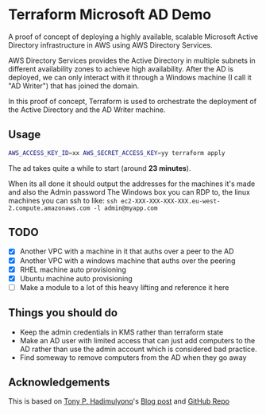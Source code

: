 # Terraform Microsoft AD Demo

A proof of concept of deploying a highly available, scalable Microsoft Active Directory infrastructure in AWS using AWS Directory Services.

AWS Directory Services provides the Active Directory in multiple subnets in different availability zones to achieve high availability. After the AD is deployed, we can only interact with it through a Windows machine (I call it "AD Writer") that has joined the domain.

In this proof of concept, Terraform is used to orchestrate the deployment of the Active Directory and the AD Writer machine.

## Usage
```bash
AWS_ACCESS_KEY_ID=xx AWS_SECRET_ACCESS_KEY=yy terraform apply
```
The ad takes quite a while to start (around **23 minutes**).

When its all done it should output the addresses for the machines it's made and also the Admin password
The Windows box you can RDP to, the linux machines you can ssh to like: `ssh ec2-XXX-XXX-XXX-XXX.eu-west-2.compute.amazonaws.com -l admin@myapp.com`


## TODO
- [x] Another VPC with a machine in it that auths over a peer to the AD
- [x] Another VPC with a windows machine that auths over the peering
- [x] RHEL machine auto provisioning
- [x] Ubuntu machine auto provisioning
- [ ] Make a module to a lot of this heavy lifting and reference it here

## Things you should do
- Keep the admin credentials in KMS rather than terraform state
- Make an AD user with limited access that can just add computers to the AD rather than use the admin account which is considered bad practice.
- Find someway to remove computers from the AD when they go away

## Acknowledgements
This is based on [Tony P. Hadimulyono](https://github.com/tonyprawiro)'s [Blog post](https://medium.com/@tonyprawiro/deploying-windows-ad-in-aws-using-aws-directory-service-and-terraform-6141c819592f) and [GitHub Repo](https://github.com/tonyprawiro/aws-msad-terraform)